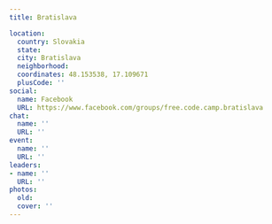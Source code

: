 ```yaml
---
title: Bratislava

location:
  country: Slovakia
  state: 
  city: Bratislava
  neighborhood: 
  coordinates: 48.153538, 17.109671
  plusCode: ''
social:
  name: Facebook
  URL: https://www.facebook.com/groups/free.code.camp.bratislava
chat:
  name: ''
  URL: ''
event:
  name: ''
  URL: ''
leaders:
- name: ''
  URL: ''
photos:
  old: 
  cover: ''
---
```

